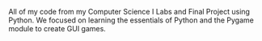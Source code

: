 All of my code from my Computer Science I Labs and Final Project using Python. We focused on learning the essentials of Python and the Pygame module to create GUI games.

